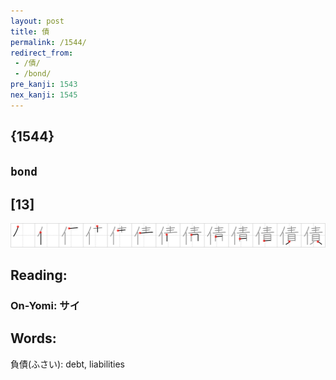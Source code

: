 ```yaml
---
layout: post
title: 債
permalink: /1544/
redirect_from:
 - /債/
 - /bond/
pre_kanji: 1543
nex_kanji: 1545
---
```


## {1544}

## `bond`

## [13]

<div class="stroke"><img src="../images/E582B5.png" /></div>

## Reading:

### On-Yomi: サイ

## Words:

負債(ふさい): debt, liabilities
